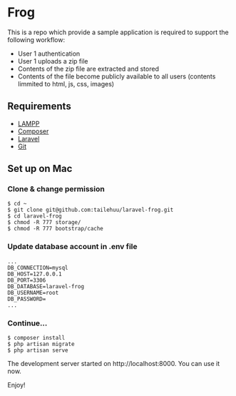 Frog
====
This is a repo which provide a sample application is required to support the following workflow:
* User 1 authentication
* User 1 uploads a zip file
* Contents of the zip file are extracted and stored
* Contents of the file become publicly available to all users (contents limmited to html, js, css, images)

Requirements
------------
* [LAMPP](https://www.apachefriends.org/download.html)
* [Composer](https://getcomposer.org/)
* [Laravel](https://laravel.com/docs/5.2)
* [Git](https://git-scm.com/book/en/v2/Getting-Started-Installing-Git)

Set up on Mac
-------------

### Clone & change permission
    $ cd ~
    $ git clone git@github.com:tailehuu/laravel-frog.git
    $ cd laravel-frog
    $ chmod -R 777 storage/
    $ chmod -R 777 bootstrap/cache

### Update database account in __.env__ file
```
...
DB_CONNECTION=mysql
DB_HOST=127.0.0.1
DB_PORT=3306
DB_DATABASE=laravel-frog
DB_USERNAME=root
DB_PASSWORD=
...
```

### Continue...
    $ composer install
    $ php artisan migrate
    $ php artisan serve

The development server started on http://localhost:8000. You can use it now. 

Enjoy!